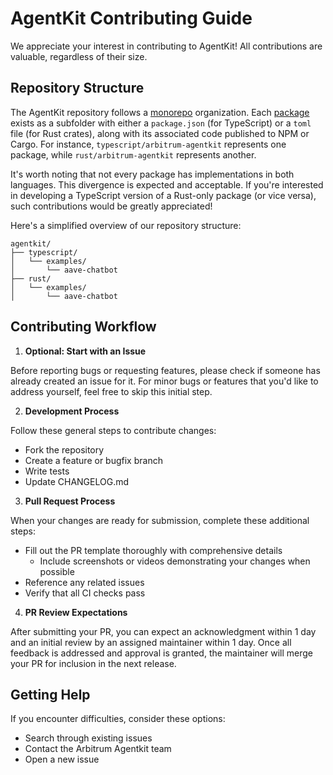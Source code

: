 # AgentKit Contributing Guide

We appreciate your interest in contributing to AgentKit! All contributions are valuable, regardless of their size.

## Repository Structure

The AgentKit repository follows a [monorepo](https://vercel.com/docs/vercel-platform/glossary#monorepo) organization. Each [package](https://vercel.com/docs/vercel-platform/glossary#package) exists as a subfolder with either a `package.json` (for TypeScript) or a `toml` file (for Rust crates), along with its associated code published to NPM or Cargo. For instance, `typescript/arbitrum-agentkit` represents one package, while `rust/arbitrum-agentkit` represents another.

It's worth noting that not every package has implementations in both languages. This divergence is expected and acceptable. If you're interested in developing a TypeScript version of a Rust-only package (or vice versa), such contributions would be greatly appreciated!

Here's a simplified overview of our repository structure:

```
agentkit/
├── typescript/
│   └── examples/
│       └── aave-chatbot
├── rust/
│   └── examples/
│       └── aave-chatbot
```

## Contributing Workflow

1. **Optional: Start with an Issue**

Before reporting bugs or requesting features, please check if someone has already created an issue for it. For minor bugs or features that you'd like to address yourself, feel free to skip this initial step.

2. **Development Process**

Follow these general steps to contribute changes:

- Fork the repository
- Create a feature or bugfix branch
- Write tests
- Update CHANGELOG.md

3. **Pull Request Process**

When your changes are ready for submission, complete these additional steps:

- Fill out the PR template thoroughly with comprehensive details
    - Include screenshots or videos demonstrating your changes when possible
- Reference any related issues
- Verify that all CI checks pass

4. **PR Review Expectations**

After submitting your PR, you can expect an acknowledgment within 1 day and an initial review by an assigned maintainer within 1 day. Once all feedback is addressed and approval is granted, the maintainer will merge your PR for inclusion in the next release.

## Getting Help

If you encounter difficulties, consider these options:

- Search through existing issues
- Contact the Arbitrum Agentkit team
- Open a new issue